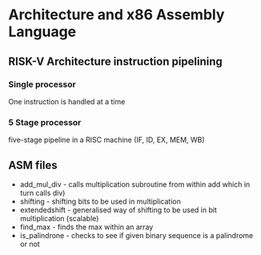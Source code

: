 # Architecture and x86 Assembly Language

## RISK-V Architecture instruction pipelining

### Single processor

One instruction is handled at a time

### 5 Stage processor

five-stage pipeline in a RISC machine (IF, ID, EX, MEM, WB)

## ASM files

- add_mul_div - calls multiplication subroutine from within add which in turn calls div)
- shifting - shifting bits to be used in multiplication
- extendedshift - generalised way of shifting to be used in bit multiplication (scalable)
- find_max - finds the max within an array
- is_palindrone - checks to see if given binary sequence is a palindrome or not

